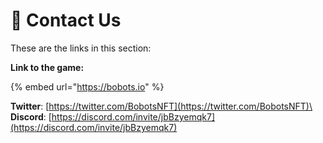 # 🔗 Contact Us

These are the links in this section:

**Link to the game:**

{% embed url="https://bobots.io" %}

**Twitter**: [https://twitter.com/BobotsNFT](https://twitter.com/BobotsNFT)\
**Discord**: [https://discord.com/invite/jbBzyemqk7](https://discord.com/invite/jbBzyemqk7)
